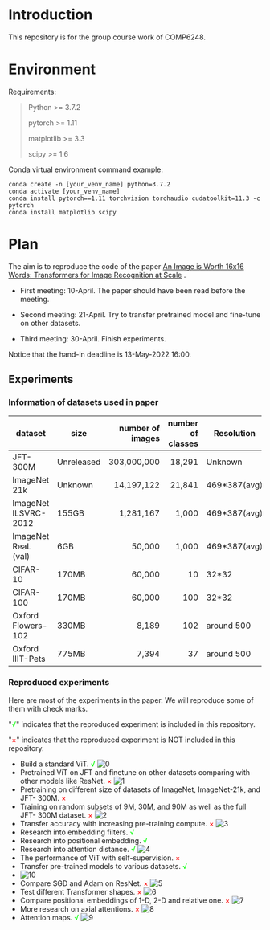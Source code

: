 # Introduction

This repository is for the group course work of COMP6248.

# Environment

Requirements:
> Python >= 3.7.2
>
>pytorch >= 1.11
>
>matplotlib >= 3.3
>
>scipy >= 1.6

Conda virtual environment command example:

```
conda create -n [your_venv_name] python=3.7.2
conda activate [your_venv_name]
conda install pytorch==1.11 torchvision torchaudio cudatoolkit=11.3 -c pytorch
conda install matplotlib scipy
```

# Plan

The aim is to reproduce the code of the
paper [An Image is Worth 16x16 Words: Transformers for Image Recognition at Scale](https://openreview.net/forum?id=YicbFdNTTy)
.

* First meeting: 10-April. The paper should have been read before the meeting.

* Second meeting: 21-April. Try to transfer pretrained model and fine-tune on other datasets.

* Third meeting: 30-April. Finish experiments.

Notice that the hand-in deadline is 13-May-2022 16:00.

## Experiments

### Information of datasets used in paper

| dataset              | size       | number of images | number of classes | Resolution   |
|----------------------|------------|-----------------:|------------------:|--------------|
| JFT-300M             | Unreleased |      303,000,000 |            18,291 | Unknown      |
| ImageNet 21k         | Unknown    |       14,197,122 |            21,841 | 469*387(avg) |
| ImageNet ILSVRC-2012 | 155GB      |        1,281,167 |             1,000 | 469*387(avg) |
| ImageNet ReaL (val)  | 6GB        |           50,000 |             1,000 | 469*387(avg) |
| CIFAR-10             | 170MB      |           60,000 |                10 | 32*32        |
| CIFAR-100            | 170MB      |           60,000 |               100 | 32*32        |
| Oxford Flowers-102   | 330MB      |            8,189 |               102 | around 500   |
| Oxford IIIT-Pets     | 775MB      |            7,394 |                37 | around 500   |

### Reproduced experiments

Here are most of the experiments in the paper. We will reproduce some of them with check marks.

"<font color=lime>√</font>" indicates that the reproduced experiment is included in this repository.

"<font color=red>×</font>" indicates that the reproduced experiment is NOT included in this repository.

* Build a standard ViT. <font color=lime>√</font>
  ![0](img/ViT.jpg)
* Pretrained ViT on JFT and finetune on other datasets comparing with other models like ResNet. <font color=red>×</font>
  ![1](img/1.png)
* Pretraining on different size of datasets of ImageNet, ImageNet-21k, and JFT- 300M. <font color=red>×</font>
* Training on random subsets of 9M, 30M, and 90M as well as the full JFT- 300M dataset. <font color=red>×</font>
  ![2](img/2.png)
* Transfer accuracy with increasing pre-training compute. <font color=red>×</font>
  ![3](img/3.png)
* Research into embedding filters. <font color=lime>√</font>
* Research into positional embedding. <font color=lime>√</font>
* Research into attention distance. <font color=lime>√</font>
  ![4](img/4.png)
* The performance of ViT with self-supervision. <font color=red>×</font>
* Transfer pre-trained models to various datasets. <font color=lime>√</font>
* ![10](img/10.png)
* Compare SGD and Adam on ResNet. <font color=red>×</font>
  ![5](img/5.png)
* Test different Transformer shapes. <font color=red>×</font>
  ![6](img/6.png)
* Compare positional embeddings of 1-D, 2-D and relative one. <font color=red>×</font>
  ![7](img/7.png)
* More research on axial attentions. <font color=red>×</font>
  ![8](img/8.png)
* Attention maps. <font color=lime>√</font>
  ![9](img/9.png)

